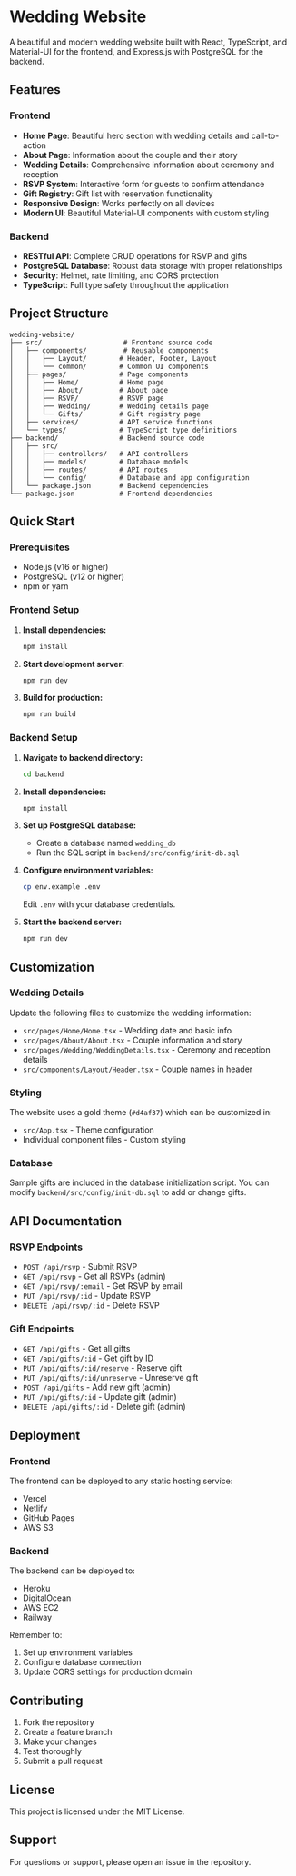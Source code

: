 # Wedding Website

A beautiful and modern wedding website built with React, TypeScript, and Material-UI for the frontend, and Express.js with PostgreSQL for the backend.

## Features

### Frontend
- **Home Page**: Beautiful hero section with wedding details and call-to-action
- **About Page**: Information about the couple and their story
- **Wedding Details**: Comprehensive information about ceremony and reception
- **RSVP System**: Interactive form for guests to confirm attendance
- **Gift Registry**: Gift list with reservation functionality
- **Responsive Design**: Works perfectly on all devices
- **Modern UI**: Beautiful Material-UI components with custom styling

### Backend
- **RESTful API**: Complete CRUD operations for RSVP and gifts
- **PostgreSQL Database**: Robust data storage with proper relationships
- **Security**: Helmet, rate limiting, and CORS protection
- **TypeScript**: Full type safety throughout the application

## Project Structure

```
wedding-website/
├── src/                    # Frontend source code
│   ├── components/         # Reusable components
│   │   ├── Layout/        # Header, Footer, Layout
│   │   └── common/        # Common UI components
│   ├── pages/             # Page components
│   │   ├── Home/          # Home page
│   │   ├── About/         # About page
│   │   ├── RSVP/          # RSVP page
│   │   ├── Wedding/       # Wedding details page
│   │   └── Gifts/         # Gift registry page
│   ├── services/          # API service functions
│   └── types/             # TypeScript type definitions
├── backend/               # Backend source code
│   ├── src/
│   │   ├── controllers/   # API controllers
│   │   ├── models/        # Database models
│   │   ├── routes/        # API routes
│   │   └── config/        # Database and app configuration
│   └── package.json       # Backend dependencies
└── package.json           # Frontend dependencies
```

## Quick Start

### Prerequisites
- Node.js (v16 or higher)
- PostgreSQL (v12 or higher)
- npm or yarn

### Frontend Setup

1. **Install dependencies:**
   ```bash
   npm install
   ```

2. **Start development server:**
   ```bash
   npm run dev
   ```

3. **Build for production:**
   ```bash
   npm run build
   ```

### Backend Setup

1. **Navigate to backend directory:**
   ```bash
   cd backend
   ```

2. **Install dependencies:**
   ```bash
   npm install
   ```

3. **Set up PostgreSQL database:**
   - Create a database named `wedding_db`
   - Run the SQL script in `backend/src/config/init-db.sql`

4. **Configure environment variables:**
   ```bash
   cp env.example .env
   ```
   Edit `.env` with your database credentials.

5. **Start the backend server:**
   ```bash
   npm run dev
   ```

## Customization

### Wedding Details
Update the following files to customize the wedding information:
- `src/pages/Home/Home.tsx` - Wedding date and basic info
- `src/pages/About/About.tsx` - Couple information and story
- `src/pages/Wedding/WeddingDetails.tsx` - Ceremony and reception details
- `src/components/Layout/Header.tsx` - Couple names in header

### Styling
The website uses a gold theme (`#d4af37`) which can be customized in:
- `src/App.tsx` - Theme configuration
- Individual component files - Custom styling

### Database
Sample gifts are included in the database initialization script. You can modify `backend/src/config/init-db.sql` to add or change gifts.

## API Documentation

### RSVP Endpoints
- `POST /api/rsvp` - Submit RSVP
- `GET /api/rsvp` - Get all RSVPs (admin)
- `GET /api/rsvp/:email` - Get RSVP by email
- `PUT /api/rsvp/:id` - Update RSVP
- `DELETE /api/rsvp/:id` - Delete RSVP

### Gift Endpoints
- `GET /api/gifts` - Get all gifts
- `GET /api/gifts/:id` - Get gift by ID
- `PUT /api/gifts/:id/reserve` - Reserve gift
- `PUT /api/gifts/:id/unreserve` - Unreserve gift
- `POST /api/gifts` - Add new gift (admin)
- `PUT /api/gifts/:id` - Update gift (admin)
- `DELETE /api/gifts/:id` - Delete gift (admin)

## Deployment

### Frontend
The frontend can be deployed to any static hosting service:
- Vercel
- Netlify
- GitHub Pages
- AWS S3

### Backend
The backend can be deployed to:
- Heroku
- DigitalOcean
- AWS EC2
- Railway

Remember to:
1. Set up environment variables
2. Configure database connection
3. Update CORS settings for production domain

## Contributing

1. Fork the repository
2. Create a feature branch
3. Make your changes
4. Test thoroughly
5. Submit a pull request

## License

This project is licensed under the MIT License.

## Support

For questions or support, please open an issue in the repository.
